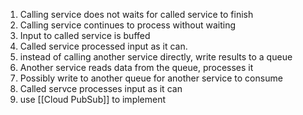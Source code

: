 1. Calling service does not waits for called service to finish 
2. Calling service continues to process without waiting 
3. Input to called service is buffed 
4. Called service processed input as it can. 
5. instead of calling another service directly, write results to a queue
6. Another service reads data from the queue, processes it 
7. Possibly write to another queue for another service to consume
8. Called servce processes input as it can
9. use [[Cloud PubSub]] to implement 
